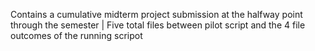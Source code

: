 Contains a cumulative midterm project submission at the halfway point through the semester |
Five total files between pilot script and the 4 file outcomes of the running scripot
